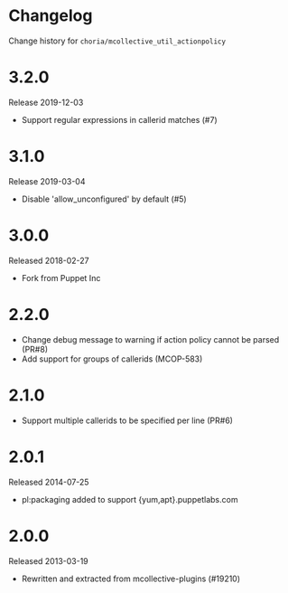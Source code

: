 # Changelog

Change history for `choria/mcollective_util_actionpolicy`

# 3.2.0

Release 2019-12-03

 * Support regular expressions in callerid matches (#7)

# 3.1.0

Release 2019-03-04

 * Disable 'allow_unconfigured' by default (#5)

# 3.0.0

Released 2018-02-27

* Fork from Puppet Inc

# 2.2.0

* Change debug message to warning if action policy cannot be parsed (PR#8)
* Add support for groups of callerids (MCOP-583)


# 2.1.0

* Support multiple callerids to be specified per line (PR#6)


# 2.0.1

Released 2014-07-25

* pl:packaging added to support {yum,apt}.puppetlabs.com


# 2.0.0

Released 2013-03-19

* Rewritten and extracted from mcollective-plugins (#19210)
